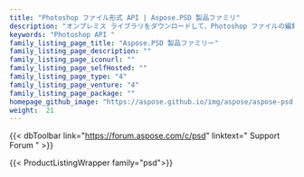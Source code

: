 ```yaml
---
title: "Photoshop ファイル形式 API | Aspose.PSD 製品ファミリ"
description: "オンプレミス ライブラリをダウンロードして、Photoshop ファイルの編集、レイヤー プロパティの更新、透かしの追加、回転、拡大縮小、反転、クロップ、ディザリング、ラスター変換を行います。"
keywords: "Photoshop API "
family_listing_page_title: "Aspose.PSD 製品ファミリー"
family_listing_page_description: ""
family_listing_page_iconurl: ""
family_listing_page_selfHosted: ""
family_listing_page_type: "4"
family_listing_page_venture: "4"
family_listing_page_package: ""
homepage_github_image: "https://aspose.github.io/img/aspose/aspose-psd.png"
weight:  21
---
```


{{< dbToolbar link="https://forum.aspose.com/c/psd" linktext=" Support Forum " >}}

{{< ProductListingWrapper family="psd">}}

